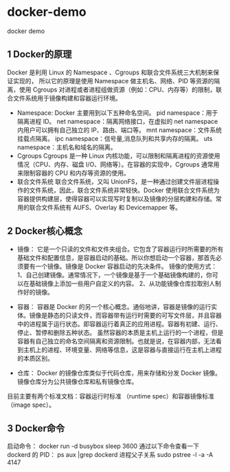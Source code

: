 # docker-demo
docker demo

## 1 Docker的原理
Docker 是利用 Linux 的 Namespace 、Cgroups 和联合文件系统三大机制来保证实现的， 所以它的原理是使用 Namespace 做主机名、网络、PID 等资源的隔离，使用 Cgroups 对进程或者进程组做资源（例如：CPU、内存等）的限制，联合文件系统用于镜像构建和容器运行环境。
* Namespace:
    Docker 主要用到以下五种命名空间。
    pid namespace：用于隔离进程 ID。
    net namespace：隔离网络接口，在虚拟的 net namespace 内用户可以拥有自己独立的 IP、路由、端口等。
    mnt namespace：文件系统挂载点隔离。
    ipc namespace：信号量,消息队列和共享内存的隔离。
    uts namespace：主机名和域名的隔离。
* Cgroups
  Cgroups 是一种 Linux 内核功能，可以限制和隔离进程的资源使用情况（CPU、内存、磁盘 I/O、网络等）。在容器的实现中，Cgroups 通常用来限制容器的 CPU 和内存等资源的使用。
* 联合文件系统
  联合文件系统，又叫 UnionFS，是一种通过创建文件层进程操作的文件系统，因此，联合文件系统非常轻快。Docker 使用联合文件系统为容器提供构建层，使得容器可以实现写时复制以及镜像的分层构建和存储。常用的联合文件系统有 AUFS、Overlay 和 Devicemapper 等。

## 2 Docker核心概念
* 镜像：
  它是一个只读的文件和文件夹组合。它包含了容器运行时所需要的所有基础文件和配置信息，是容器启动的基础。所以你想启动一个容器，那首先必须要有一个镜像。镜像是 Docker 容器启动的先决条件。
  镜像的使用方式：
  1、自己创建镜像。通常情况下，一个镜像是基于一个基础镜像构建的，你可以在基础镜像上添加一些用户自定义的内容。
  2、从功能镜像仓库拉取别人制作好的镜像。
  
* 容器：
  容器是 Docker 的另一个核心概念。通俗地讲，容器是镜像的运行实体。镜像是静态的只读文件，而容器带有运行时需要的可写文件层，并且容器中的进程属于运行状态。即容器运行着真正的应用进程。容器有初建、运行、停止、暂停和删除五种状态。
  虽然容器的本质是主机上运行的一个进程，但是容器有自己独立的命名空间隔离和资源限制。也就是说，在容器内部，无法看到主机上的进程、环境变量、网络等信息，这是容器与直接运行在主机上进程的本质区别。

* 仓库：
 Docker 的镜像仓库类似于代码仓库，用来存储和分发 Docker 镜像。镜像仓库分为公共镜像仓库和私有镜像仓库。
 
目前主要有两个标准文档：容器运行时标准 （runtime spec）和容器镜像标准（image spec）。

## 3 Docker命令
 启动命令：
 docker run -d busybox sleep 3600
 通过以下命令查看一下 dockerd 的 PID：
 ps aux |grep dockerd
 进程父子关系
  sudo pstree -l -a -A 4147

